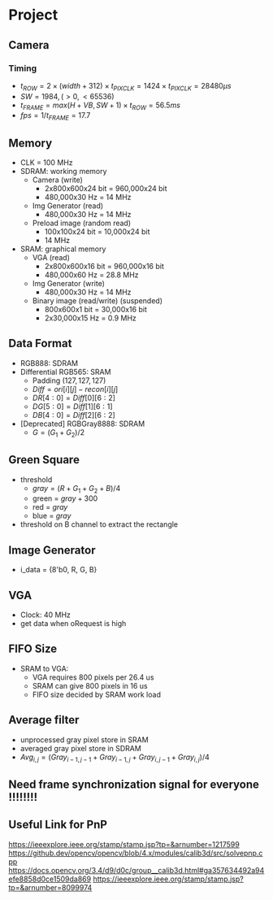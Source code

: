 # Project

## Camera

### Timing

* $t_{ROW} = 2 \times (width + 312) \times t_{PIXCLK} = 1424 \times t_{PIXCLK} = 28480 \mu s$
* $SW = 1984, (>0, <65536)$
* $t_{FRAME} = max(H + VB, SW + 1) \times t_{ROW} = 56.5 ms$
* $fps = 1 / t_{FRAME} = 17.7$

## Memory

* CLK = 100 MHz
* SDRAM: working memory
  * Camera (write)
    * 2x800x600x24 bit = 960,000x24 bit
    * 480,000x30 Hz = 14 MHz
  * Img Generator (read)
    * 480,000x30 Hz = 14 MHz
  * Preload image (random read)
    * 100x100x24 bit = 10,000x24 bit
    * 14 MHz
* SRAM: graphical memory
  * VGA (read)
    * 2x800x600x16 bit = 960,000x16 bit
    * 480,000x60 Hz = 28.8 MHz
  * Img Generator (write)
    * 480,000x30 Hz = 14 MHz
  * Binary image (read/write) (suspended)
    * 800x600x1 bit = 30,000x16 bit
    * 2x30,000x15 Hz = 0.9 MHz

## Data Format

* RGB888: SDRAM
* Differential RGB565: SRAM
  * Padding $(127, 127, 127)$
  * $Diff = ori[i][j] - recon[i][j]$
  * $DR[4:0] = Diff[0][6:2]$
  * $DG[5:0] = Diff[1][6:1]$
  * $DB[4:0] = Diff[2][6:2]$
* [Deprecated] RGBGray8888: SDRAM
  * $G = (G_1+G_2) / 2$

## Green Square
* threshold 
  * $gray = (R+G_1+G_2+B) / 4$
  * green = $gray + 300$
  * red = $gray$
  * blue = $gray$
* threshold on B channel to extract the rectangle

## Image Generator
* i_data = {8'b0, R, G, B}

## VGA

* Clock: 40 MHz
* get data when oRequest is high

## FIFO Size

* SRAM to VGA:
  * VGA requires 800 pixels per 26.4 us
  * SRAM can give 800 pixels in 16 us
  * FIFO size decided by SRAM work load
  <!-- * FIFO Size >= 134 pixels -> choose 256 pixels (256 * 3 * 8 = 6144 bits)  -->

## Average filter

* unprocessed gray pixel store in SRAM
* averaged gray pixel store in SDRAM
* $Avg_{i,j} = (Gray_{i-1,j-1} + Gray_{i-1,j} + Gray_{i,j-1} + Gray_{i,j}) / 4$  

## Need frame synchronization signal for everyone !!!!!!!!
## Useful Link for PnP

https://ieeexplore.ieee.org/stamp/stamp.jsp?tp=&arnumber=1217599
https://github.dev/opencv/opencv/blob/4.x/modules/calib3d/src/solvepnp.cpp
https://docs.opencv.org/3.4/d9/d0c/group__calib3d.html#ga357634492a94efe8858d0ce1509da869
https://ieeexplore.ieee.org/stamp/stamp.jsp?tp=&arnumber=8099974
